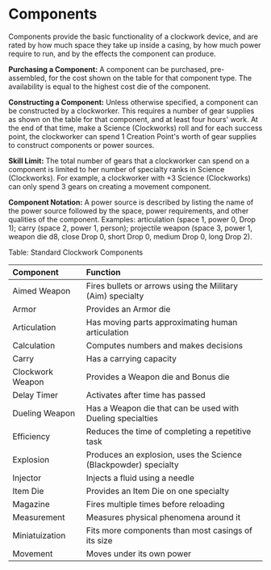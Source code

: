 # Components

Components provide the basic functionality of a clockwork device, and
are rated by how much space they take up inside a casing, by how much
power require to run, and by the effects the component can produce.

**Purchasing a Component:** A component can be purchased, pre-assembled, for
the cost shown on the table for that component type. The availability is
equal to the highest cost die of the component.

**Constructing a Component:** Unless otherwise specified, a component can be
constructed by a clockworker. This requires a number of gear supplies as
shown on the table for that component, and at least four hours' work. At
the end of that time, make a Science (Clockworks) roll and for each
success point, the clockworker can spend 1 Creation Point's worth of
gear supplies to construct components or power sources.

**Skill Limit:** The total number of gears that a clockworker can spend on a
component is limited to her number of specialty ranks in Science
(Clockworks). For example, a clockworker with +3 Science (Clockworks)
can only spend 3 gears on creating a movement component.

**Component Notation:** A power source is described by listing the name of
the power source followed by the space, power requirements, and other
qualities of the component. Examples: articulation (space 1, power 0,
Drop 1); carry (space 2, power 1, person); projectile weapon (space 3,
power 1, weapon die d8, close Drop 0, short Drop 0, medium Drop 0, long
Drop 2).

Table: Standard Clockwork Components

| Component          | Function                                                           |
| :----------------- | :----------------------------------------------------------------- |
| Aimed Weapon       | Fires bullets or arrows using the Military (Aim) specialty         |
| Armor              | Provides an Armor die                                              |
| Articulation       | Has moving parts approximating human articulation                  |
| Calculation        | Computes numbers and makes decisions                               |
| Carry              | Has a carrying capacity                                            |
| Clockwork Weapon   | Provides a Weapon die and Bonus die                                |
| Delay Timer        | Activates after time has passed                                    |
| Dueling Weapon     | Has a Weapon die that can be used with Dueling specialties         |
| Efficiency         | Reduces the time of completing a repetitive task                   |
| Explosion          | Produces an explosion, uses the Science (Blackpowder) specialty    |
| Injector           | Injects a fluid using a needle                                     |
| Item Die           | Provides an Item Die on one specialty                              |
| Magazine           | Fires multiple times before reloading                              |
| Measurement        | Measures physical phenomena around it                              |
| Miniatuization     | Fits more components than most casings of its size                 |
| Movement           | Moves under its own power                                          |

